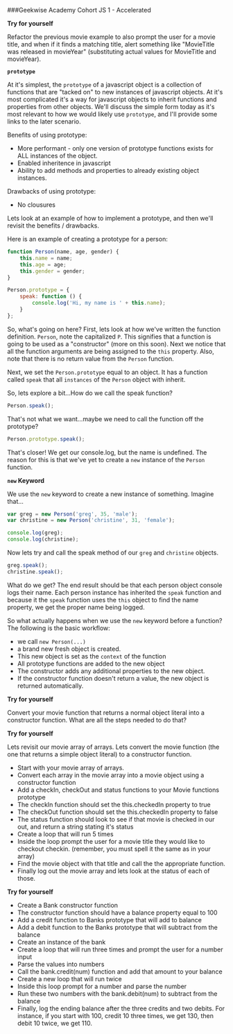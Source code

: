 ###Geekwise Academy Cohort JS 1 - Accelerated

**Try for yourself**

Refactor the previous movie example to also prompt the user for a movie title,
and when if it finds a matching title, alert something like "MovieTitle was
released in movieYear" (substituting actual values for MovieTitle and
movieYear).

**`prototype`**

At it's simplest, the `prototype` of a javascript object is a collection of
functions that are "tacked on" to new instances of javascript objects.  At it's
most complicated it's a way for javascript objects to inherit functions and
properties from other objects.  We'll discuss the simple form today as it's most
relevant to how we would likely use `prototype`, and I'll provide some links to
the later scenario.  

Benefits of using prototype:

* More performant - only one version of prototype functions exists for ALL instances of
    the object.
* Enabled inheritence in javascript
* Ability to add methods and properties to already existing object instances.

Drawbacks of using prototype:

* No clousures 

Lets look at an example of how to implement a prototype, and then we'll revisit
the benefits / drawbacks.

Here is an example of creating a prototype for a person:

```javascript
function Person(name, age, gender) {
    this.name = name;
    this.age = age;
    this.gender = gender;
}

Person.prototype = {
    speak: function () {
        console.log('Hi, my name is ' + this.name);
    }
};

```

So, what's going on here?  First, lets look at how we've written the function
definition.  `Person`, note the capitalized `P`.  This signifies that a
function is going to be used as a "constructor" (more on this soon).  Next we
notice that all the function arguments are being assigned to the `this`
property.  Also, note that there is no return value from the `Person` function.

Next, we set the `Person.prototype` equal to an object.  It has a function
called `speak` that all `instances` of the `Person` object with inherit.  

So, lets explore a bit...How do we call the speak function?

```javascript
Person.speak();
```

That's not what we want...maybe we need to call the function off the prototype?

```javascript
Person.prototype.speak();
```

That's closer! We get our console.log, but the name is undefined.  The reason
for this is that we've yet to create a `new` instance of the `Person` function.

**`new` Keyword**

We use the `new` keyword to create a new instance of something. Imagine that...

```javascript
var greg = new Person('greg', 35, 'male');
var christine = new Person('christine', 31, 'female');

console.log(greg);
console.log(christine);
```

Now lets try and call the speak method of our `greg` and `christine` objects.

```javascript
greg.speak();
christine.speak();
```

What do we get?  The end result should be that each person object console logs
their name.  Each person instance has inherited the `speak` function and because
it the `speak` function uses the `this` object to find the name property, we get
the proper name being logged.

So what actually happens when we use the `new` keyword before a function?  The
following is the basic workflow:

* we call `new Person(...)`
* a brand new fresh object is created.
* This new object is set as the `context` of the function
* All prototype functions are added to the new object
* The constructor adds any additional properties to the new object.
* If the constructor function doesn't return a value, the new object is returned
    automatically.

**Try for yourself**

Convert your movie function that returns a normal object literal into a
constructor function.  What are all the steps needed to do that?  

**Try for yourself**

Lets revisit our movie array of arrays.  Lets convert the movie function (the
one that returns a simple object literal) to a constructor function.

* Start with your movie array of arrays.
* Convert each array in the movie array into a movie object using a constructor
    function
* Add a checkIn, checkOut and status functions to your Movie functions prototype
* The checkIn function should set the this.checkedIn property to true
* The checkOut function should set the this.checkedIn property to false
* The status function should look to see if that movie is checked in our out, and
    return a string stating it's status
* Create a loop that will run 5 times
* Inside the loop prompt the user for a movie title they would like to checkout 
    checkin. (remember, you must spell it the same as in your array)
* Find the movie object with that title and call the the appropriate function.
* Finally log out the movie array and lets look at the status of each of those.

**Try for yourself**

* Create a Bank constructor function
* The constructor function should have a balance property equal to 100
* Add a credit function to Banks prototype that will add to balance
* Add a debit function to the Banks prototype that will subtract from the balance
* Create an instance of the bank
* Create a loop that will run three times and prompt the user for a number input
* Parse the values into numbers
* Call the bank.credit(num) function and add that amount to your balance
* Create a new loop that will run twice
* Inside this loop prompt for a number and parse the number
* Run these two numbers with the bank.debit(num) to subtract from the balance
* Finally, log the ending balance after the three credits and two debits. For
    instance, if you start with 100, credit 10 three times, we get 130, then debit
    10 twice, we get 110.